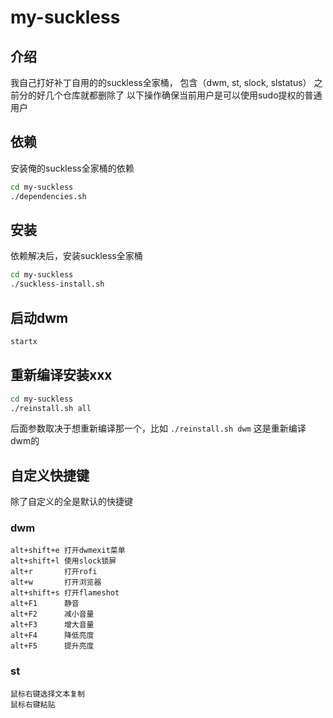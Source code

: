 # my-suckless

## 介绍
我自己打好补丁自用的的suckless全家桶， 包含（dwm, st, slock, slstatus）
之前分的好几个仓库就都删除了
以下操作确保当前用户是可以使用sudo提权的普通用户
## 依赖
安装俺的suckless全家桶的依赖
```bash
cd my-suckless
./dependencies.sh
```
## 安装
依赖解决后，安装suckless全家桶
```bash
cd my-suckless
./suckless-install.sh
```
## 启动dwm
```bash
startx
```
## 重新编译安装xxx
```bash
cd my-suckless
./reinstall.sh all
```
后面参数取决于想重新编译那一个，比如
`./reinstall.sh dwm`
这是重新编译dwm的

## 自定义快捷键
除了自定义的全是默认的快捷键
### dwm
```text
alt+shift+e 打开dwmexit菜单
alt+shift+l 使用slock锁屏
alt+r       打开rofi
alt+w       打开浏览器  
alt+shift+s 打开flameshot
alt+F1      静音
alt+F2      减小音量
alt+F3      增大音量
alt+F4      降低亮度
alt+F5      提升亮度
```
### st
```text
鼠标右键选择文本复制
鼠标右键粘贴
```